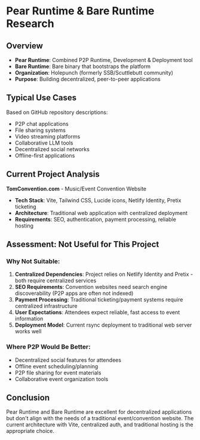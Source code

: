 # Pear Runtime & Bare Runtime Research

## Overview
- **Pear Runtime**: Combined P2P Runtime, Development & Deployment tool
- **Bare Runtime**: Bare binary that bootstraps the platform
- **Organization**: Holepunch (formerly SSB/Scuttlebutt community)
- **Purpose**: Building decentralized, peer-to-peer applications

## Typical Use Cases
Based on GitHub repository descriptions:
- P2P chat applications
- File sharing systems
- Video streaming platforms
- Collaborative LLM tools
- Decentralized social networks
- Offline-first applications

## Current Project Analysis
**TomConvention.com** - Music/Event Convention Website
- **Tech Stack**: Vite, Tailwind CSS, Lucide icons, Netlify Identity, Pretix ticketing
- **Architecture**: Traditional web application with centralized deployment
- **Requirements**: SEO, authentication, payment processing, reliable hosting

## Assessment: Not Useful for This Project

### Why Not Suitable:
1. **Centralized Dependencies**: Project relies on Netlify Identity and Pretix - both require centralized services
2. **SEO Requirements**: Convention websites need search engine discoverability (P2P apps are often not indexed)
3. **Payment Processing**: Traditional ticketing/payment systems require centralized infrastructure
4. **User Expectations**: Attendees expect reliable, fast access to event information
5. **Deployment Model**: Current rsync deployment to traditional web server works well

### Where P2P Would Be Better:
- Decentralized social features for attendees
- Offline event scheduling/planning
- P2P file sharing for event materials
- Collaborative event organization tools

## Conclusion
Pear Runtime and Bare Runtime are excellent for decentralized applications but don't align with the needs of a traditional event/convention website. The current architecture with Vite, centralized auth, and traditional hosting is the appropriate choice.
